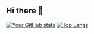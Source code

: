 ## Hi there 👋

<!--
**kyriezhi/kyriezhi** is a ✨ _special_ ✨ repository because its `README.md` (this file) appears on your GitHub profile.

Here are some ideas to get you started:

- 🔭 I’m currently working on ...
- 🌱 I’m currently learning ...
- 👯 I’m looking to collaborate on ...
- 🤔 I’m looking for help with ...
- 💬 Ask me about ...
- 📫 How to reach me: ...
- 😄 Pronouns: ...
- ⚡ Fun fact: ...
-->
[![Your GitHub stats](https://github-readme-stats.vercel.app/api?username=kyriezhi&show_icons=true&theme=radical)](https://github.com/kyriezhi)
[![Top Langs](https://github-readme-stats.vercel.app/api/top-langs/?username=kyriezhi)](https://github.com/anuraghazra/github-readme-stats)

